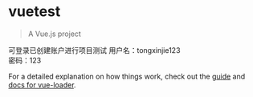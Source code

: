 # vuetest

> A Vue.js project


可登录已创建账户进行项目测试
用户名：tongxinjie123\
密码：123



For a detailed explanation on how things work, check out the [guide](http://vuejs-templates.github.io/webpack/) and [docs for vue-loader](http://vuejs.github.io/vue-loader).
